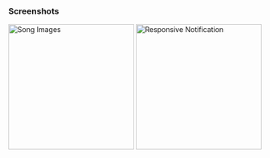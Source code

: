 <h3>Screenshots</h3>

<div class="row">
      <img src="https://user-images.githubusercontent.com/86147246/128598185-01122266-b081-4830-a7e4-fe2860da38e2.jpeg" width="250" title="Song Images">
      <img src="https://user-images.githubusercontent.com/86147246/128598200-e9af1b21-3513-456b-929a-8f93645b0d0c.jpeg" width="250" title="Responsive Notification">     
</div>
